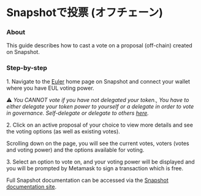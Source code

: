 # Snapshotで投票 (オフチェーン)

### About

This guide describes how to cast a vote on a proposal (off-chain) created on Snapshot.

### Step-by-step

1\. Navigate to the [Euler](https://snapshot.org/#/eulerdao.eth) home page on Snapshot and connect your wallet where you have EUL voting power.

⚠️ _You CANNOT vote if you have not delegated your token., You have to either delegate your token power to yourself or a delegate in order to vote in governance. Self-delegate or delegate to others_ [_here_](https://app.euler.finance/delegates)_._

2\. Click on an active proposal of your choice to view more details and see the voting options (as well as existing votes).

Scrolling down on the page, you will see the current votes, voters (votes and voting power) and the options available for voting.

3\. Select an option to vote on, and your voting power will be displayed and you will be prompted by Metamask to sign a transaction which is free.

Full Snapshot documentation can be accessed via the [Snapshot documentation site](https://docs.snapshot.org).

